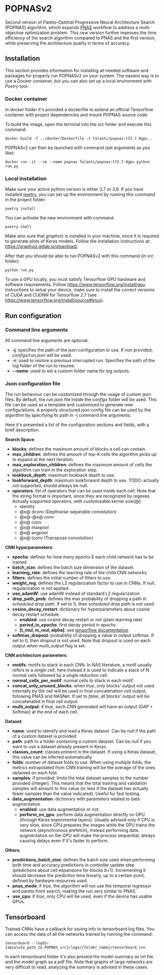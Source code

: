 # POPNASv2
Second version of Pareto-Optimal Progressive Neural Architecture Search (POPNAS) algorithm, which expands
[PNAS](https://openaccess.thecvf.com/content_ECCV_2018/papers/Chenxi_Liu_Progressive_Neural_Architecture_ECCV_2018_paper.pdf)
workflow to address a multi-objective optimization problem.
This new version further improves the time efficiency of the search algorithm compared to PNAS and the first version,
while preserving the architecture quality in terms of accuracy.

## Installation
This section provides information for installing all needed software and packages for properly run POPNASv2 on your system.
The easiest way is to use a Docker container, but you can also set up a local environment with _Poetry_ tool.

### Docker container
In _docker_ folder it's provided a dockerfile to extend an official Tensorflow container with project dependencies
and mount POPNAS source code.

To build the image, open the terminal into the _src_ folder and execute this command:
```
docker build -f ../docker/Dockerfile -t falanti/popnas:tf2.7.0gpu .
```

POPNASv2 can then be launched with command (set arguments as you like):
```
docker run -it --rm --name popnas falanti/popnas:tf2.7.0gpu python run.py
```

### Local installation
Make sure your active python version is either 3.7 or 3.8. If you have installed [poetry](https://github.com/python-poetry/poetry),
you can set up the environment by running this command in the project folder:
```
poetry install
```

You can activate the new environment with command:
```
poetry shell
```

Make also sure that *graphviz* is installed in your machine, since it is required to generate plots of Keras models.
Follow the installation instructions at: https://graphviz.gitlab.io/download/.

After that you should be able to run POPNASv2 with this command (in _src_ folder):
```
python run.py
```

To use a GPU locally, you must satisfy Tensorflow GPU hardware and software requirements.
Follow https://www.tensorflow.org/install/gpu instructions to setup your device, make sure
to install the correct versions of CUDA and CUDNN for Tensorflow 2.7 (see https://www.tensorflow.org/install/source#linux).

## Run configuration
### Command line arguments
All command line arguments are optional.
- **-j**: specifies the path of the json configuration to use. If non provided, _configs/run.json_ will be used.
- **-r**: used to restore a previous interrupted run. Specifies the path of the log folder of the run to resume.
- **--name**: used to set a custom folder name for log outputs.

### Json configuration file
The run behaviour can be customized through the usage of custom json files. By default, the _run.json_ file inside the _configs_ folder
will be used. This file can be used as a template and customized to generate new configurations. A properly structured json config file can be
used by the algorithm by specifying its path in -j command line arguments.

Here it's presented a list of the configuration sections and fields, with a brief description.

**Search Space**:
- **blocks**: defines the maximum amount of blocks a cell can contain.
- **max_children**: defines the amount of top-K cells the algorithm picks up to expand at the next iteration.
- **max_exploration_children**: defines the maximum amount of cells the algorithm can train in the exploration step.
- **lookback_depth**: maximum lookback depth to use.
- **lookforward_depth**: maximum lookforward depth to use. TODO: actually not supported, should always be null.
- **operators**: list of operators that can be used inside each cell. Note that the string format is important, since they are recognized by regexes.
  Actually supported operators, with customizable kernel size(@):
  - identity
  - @x@ dconv      (Depthwise-separable convolution)
  - @x@-@x@ conv
  - @x@ conv
  - @x@ maxpool
  - @x@ avgpool
  - @x@ tconv      (Transpose convolution)
  
**CNN hyperparameters**:
- **epochs**: defines for how many epochs E each child network has to be trained.
- **batch_size**: defines the batch size dimension of the dataset.
- **learning_rate**: defines the learning rate of the child CNN networks.
- **filters**: defines the initial number of filters to use.
- **weight_reg**: defines the L2 regularization factor to use in CNNs. If _null_, regularization is not applied.
- **use_adamW**: use adamW instead of standard L2 regularization
- **drop_path_prob**: defines the max probability of dropping a path in _scheduled drop path_. If set to 0,
  then _scheduled drop path_ is not used.
- **cosine_decay_restart**: dictionary for hyperparameters about cosine decay restart schedule.
  - **enabled**: use cosine decay restart or not (plain learning rate)
  - **period_in_epochs**: first decay period in epochs
  - **[t_mul, m_mul, alpha]**: see [tensorflow documentation](https://www.tensorflow.org/api_docs/python/tf/keras/optimizers/schedules/CosineDecayRestarts)
- **softmax_dropout**: probability of dropping a value in output softmax. If set to 0, then dropout is not used.
  Note that dropout is used on each output when _multi_output_ flag is set.

**CNN architecture parameters**:
- **motifs**: motifs to stack in each CNN. In NAS literature, a motif usually refers to a single cell, here instead it is used to indicate
  a stack of N normal cells followed by a single reduction cell.
- **normal_cells_per_motif**: normal cells to stack in each motif.
- **concat_only_unused_blocks**: when _true_, only blocks' output not used internally by the cell will be used in final concatenation cell output,
  following PNAS and NASNet. If set to _false_, all blocks' output will be concatenated in final cell output.
- **multi_output**: if true, each CNN generated will have an output (GAP + Softmax) at the end of each cell.

**Dataset**:
- **name**: used to identify and load a Keras dataset. Can be _null_ if the path of a custom dataset is provided.
- **path**: path to a folder containing a custom dataset. Can be _null_ if you want to use a dataset already present in Keras.
- **classes_count**: classes present in the dataset. If using a Keras dataset, this value can be inferred automatically.
- **folds**: number of dataset folds to use. When using multiple folds, the metrics extrapolated from CNN training will be the average of
  the ones obtained on each fold.
- **samples**: if provided, limits the total dataset samples to the number provided (integer). This means that the total training and validation
  samples will amount to this value (or less if the dataset has actually fewer samples than the value indicated). Useful for fast testing.
- **data_augmentation**: dictionary with parameters related to data augmentation
  - **enabled**: use data augmentation or not.
  - **perform_on_gpu**: perform data augmentation directly on GPU (through Keras experimental layers).
    Usually advised only if CPU is very slow, since CPU prepares the images while the GPU trains the network (asynchronous prefetch),
    instead performing data augmentation on the GPU will make the process sequential, always causing delays even if it's faster to perform.

**Others**:
- **predictions_batch_size**: defines the batch size used when performing both time and accuracy predictions in controller
  update step (predictions about cell expansions for blocks b+1). Incrementing it should decrease the prediction time
  linearly, up to a certain point, defined by hardware resources used.
- **pnas_mode**: if _true_, the algorithm will not use the temporal regressor and pareto front search, making the run very similar to PNAS.
- **use_cpu**: if _true_, only CPU will be used, even if the device has usable GPUs.


## Tensorboard
Trained CNNs have a callback for saving info to tensorboard log files. You can access the data of all the networks
trained by running the command:
```
tensorboard --logdir {absolute_path_to_POPNAS_src}/logs/{folder_name}/tensorboard_cnn
```
In each tensorboard folder it's also present the model summary as txt file and the model graph as a pdf file.
Note that graphs of large networks are very difficult to read, analyzing the summary is advised in these cases.
